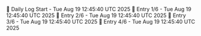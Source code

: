 📅 Daily Log Start - Tue Aug 19 12:45:40 UTC 2025
📌 Entry 1/6 - Tue Aug 19 12:45:40 UTC 2025
📌 Entry 2/6 - Tue Aug 19 12:45:40 UTC 2025
📌 Entry 3/6 - Tue Aug 19 12:45:40 UTC 2025
📌 Entry 4/6 - Tue Aug 19 12:45:40 UTC 2025
